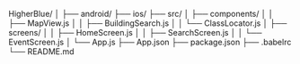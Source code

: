 HigherBlue/
│
├── android/
├── ios/
├── src/
│   ├── components/
│   │   ├── MapView.js
│   │   ├── BuildingSearch.js
│   │   └── ClassLocator.js
│   ├── screens/
│   │   ├── HomeScreen.js
│   │   ├── SearchScreen.js
│   │   └── EventScreen.js
│   └── App.js
├── App.json
├── package.json
├── .babelrc
└── README.md
